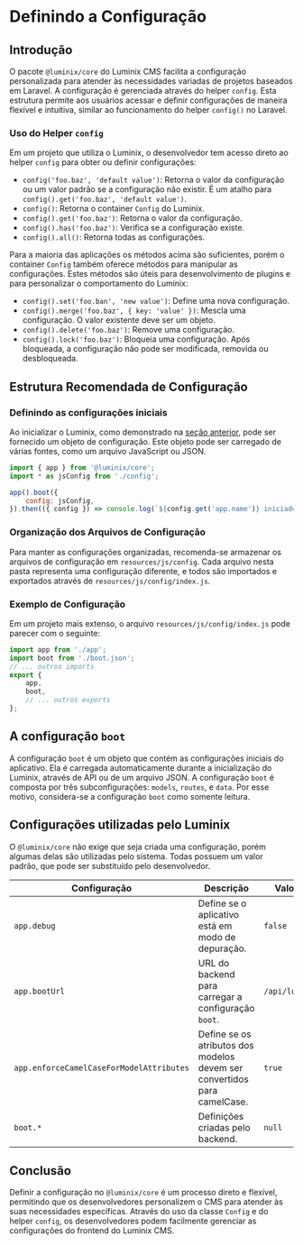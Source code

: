 # Definindo a Configuração

## Introdução

O pacote `@luminix/core` do Luminix CMS facilita a configuração personalizada para atender às necessidades variadas de projetos baseados em Laravel. A configuração é gerenciada através do helper `config`. Esta estrutura permite aos usuários acessar e definir configurações de maneira flexível e intuitiva, similar ao funcionamento do helper `config()` no Laravel.

### Uso do Helper `config`

Em um projeto que utiliza o Luminix, o desenvolvedor tem acesso direto ao helper `config` para obter ou definir configurações:

- `config('foo.baz', 'default value')`: Retorna o valor da configuração ou um valor padrão se a configuração não existir. É um atalho para `config().get('foo.baz', 'default value')`.
- `config()`: Retorna o container `Config` do Luminix.
- `config().get('foo.baz')`: Retorna o valor da configuração.
- `config().has('foo.baz')`: Verifica se a configuração existe.
- `config().all()`: Retorna todas as configurações.

Para a maioria das aplicações os métodos acima são suficientes, porém o container `Config` também oferece métodos para manipular as configurações. Estes métodos são úteis para desenvolvimento de plugins e para personalizar o comportamento do Luminix:
- `config().set('foo.ban', 'new value')`: Define uma nova configuração.
- `config().merge('foo.baz', { key: 'value' })`: Mescla uma configuração. O valor existente deve ser um objeto.
- `config().delete('foo.baz')`: Remove uma configuração.
- `config().lock('foo.baz')`: Bloqueia uma configuração. Após bloqueada, a configuração não pode ser modificada, removida ou desbloqueada.

## Estrutura Recomendada de Configuração

### Definindo as configurações iniciais

Ao inicializar o Luminix, como demonstrado na [seção anterior](./1-Inicializando-cms.md), pode ser fornecido um objeto de configuração. Este objeto pode ser carregado de várias fontes, como um arquivo JavaScript ou JSON.

```javascript
import { app } from '@luminix/core';
import * as jsConfig from './config';

app().boot({
    config: jsConfig,
}).then(({ config }) => console.log(`${config.get('app.name')} iniciado com sucesso.`));
```

### Organização dos Arquivos de Configuração

Para manter as configurações organizadas, recomenda-se armazenar os arquivos de configuração em `resources/js/config`. Cada arquivo nesta pasta representa uma configuração diferente, e todos são importados e exportados através de `resources/js/config/index.js`.

### Exemplo de Configuração

Em um projeto mais extenso, o arquivo `resources/js/config/index.js` pode parecer com o seguinte:

```javascript
import app from './app';
import boot from './boot.json';
// ... outros imports
export {
    app,
    boot,
    // ... outros exports
};
```

## A configuração `boot`

A configuração `boot` é um objeto que contém as configurações iniciais do aplicativo. Ela é carregada automaticamente durante a inicialização do Luminix, através de API ou de um arquivo JSON. A configuração `boot` é composta por três subconfigurações: `models`, `routes`, e `data`. Por esse motivo, considera-se a configuração `boot` como somente leitura.

## Configurações utilizadas pelo Luminix

O `@luminix/core` não exige que seja criada uma configuração, porém algumas delas são utilizadas pelo sistema. Todas possuem um valor padrão, que pode ser substituído pelo desenvolvedor.

| Configuração | Descrição | Valor Padrão |
| --- | --- | --- |
| `app.debug` | Define se o aplicativo está em modo de depuração. | `false` |
| `app.bootUrl` | URL do backend para carregar a configuração `boot`. | `/api/luminix/init` |
| `app.enforceCamelCaseForModelAttributes` | Define se os atributos dos modelos devem ser convertidos para camelCase. | `true` |
| `boot.*` | Definições criadas pelo backend. | `null` |

## Conclusão

Definir a configuração no `@luminix/core` é um processo direto e flexível, permitindo que os desenvolvedores personalizem o CMS para atender às suas necessidades específicas. Através do uso da classe `Config` e do helper `config`, os desenvolvedores podem facilmente gerenciar as configurações do frontend do Luminix CMS.
